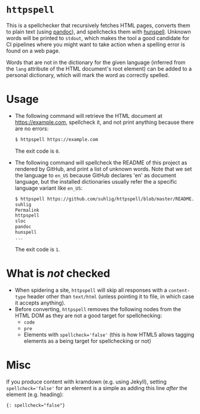 # `httpspell`

This is a spellchecker that recursively fetches HTML pages, converts them to plain text (using [pandoc](http://pandoc.org/)), and spellchecks them with [hunspell](https://hunspell.github.io/). Unknown words will be printed to `stdout`, which makes the tool a good candidate for CI pipelines where you might want to take action when a spelling error is found on a web page.

Words that are not in the dictionary for the given language (inferred from the `lang` attribute of the HTML document's root element) can be added to a personal dictionary, which will mark the word as correctly spelled.

# Usage

* The following command will retrieve the HTML document at https://example.com, spellcheck it, and not print anything because there are no errors:

  ```bash
  $ httpspell https://example.com
  ```

  The exit code is `0`.

* The following command will spellcheck the README of this project as rendered by GitHub, and print a list of unknown words. Note that we set the language to `en_US` because GitHub declares 'en' as document language, but the installed dictionaries usually refer the a specific language variant like `en_US`:

  ```bash
  $ httpspell https://github.com/suhlig/httpspell/blob/master/README.markdown --language en_US
  suhlig
  Permalink
  httpspell
  sloc
  pandoc
  hunspell
  ...
  ```

  The exit code is `1`.

# What is *not* checked

* When spidering a site, `httpspell` will skip all responses with a `content-type` header other than `text/html` (unless pointing it to file, in which case it accepts anything).
* Before converting, `httpspell` removes the following nodes from the HTML DOM as they are not a good target for spellchecking:
  - `code`
  - `pre`
  - Elements with `spellcheck='false'` (this is how HTML5 allows tagging elements as a being target for spellchecking or not)

# Misc

If you produce content with kramdown (e.g. using Jekyll), setting `spellcheck='false'` for an element is a simple as adding this line *after* the element (e.g. heading):

```
{: spellcheck="false"}
```
